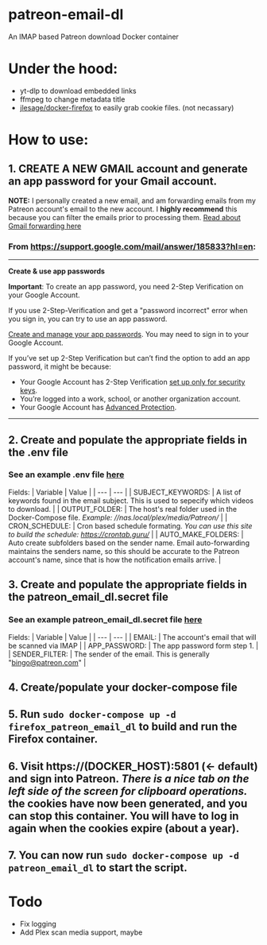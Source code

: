 # patreon-email-dl
An IMAP based Patreon download Docker container
# Under the hood:
  * yt-dlp to download embedded links
  * ffmpeg to change metadata title
  *  [jlesage/docker-firefox](https://github.com/jlesage/docker-firefox) to easily grab cookie files. (not necassary)
# How to use:

## 1. CREATE A NEW GMAIL account and generate an app password for your Gmail account.
**NOTE:** I personally created a new email, and am forwarding emails from my Patreon account's email to the new account. I **highly recommend** this because you can filter the emails prior to processing them. [Read about Gmail forwarding here](https://support.google.com/mail/answer/10957?hl=en)

### From https://support.google.com/mail/answer/185833?hl=en:
---
**Create & use app passwords**

**Important**: To create an app password, you need 2-Step Verification on your Google Account.

If you use 2-Step-Verification and get a "password incorrect" error when you sign in, you can try to use an app password.

[Create and manage your app passwords](https://myaccount.google.com/apppasswords). You may need to sign in to your Google Account.

If you’ve set up 2-Step Verification but can’t find the option to add an app password, it might be because:
* Your Google Account has 2-Step Verification [set up only for security keys](https://support.google.com/accounts/answer/6103523).
* You’re logged into a work, school, or another organization account.
* Your Google Account has [Advanced Protection](https://support.google.com/accounts/answer/7539956).
---

## 2. Create and populate the appropriate fields in the .env file

### See an example .env file [here](.env.example)

Fields:
| Variable | Value |
| --- | --- |
| SUBJECT_KEYWORDS: | A list of keywords found in the email subject. This is used to sepecify which videos to download. |
| OUTPUT_FOLDER: | The host's real folder used in the Docker-Compose file. *Example: //nas.local/plex/media/Patreon/* |
| CRON_SCHEDULE: | Cron based schedule formating. *You can use this site to build the schedule: https://crontab.guru/* |
| AUTO_MAKE_FOLDERS: | Auto create subfolders based on the sender name. Email auto-forwarding maintains the senders name, so this should be accurate to the Patreon account's name, since that is how the notification emails arrive. |

## 3. Create and populate the appropriate fields in the patreon_email_dl.secret file

### See an example patreon_email_dl.secret file [here](patreon_email_dl.secret.example)

Fields:
| Variable | Value |
| --- | --- |
| EMAIL: | The account's email that will be scanned via IMAP |
| APP_PASSWORD: | The app password form step 1. |
| SENDER_FILTER: | The sender of the email. This is generally "bingo@patreon.com" |

## 4. Create/populate your docker-compose file

## 5. Run `sudo docker-compose up -d firefox_patreon_email_dl` to build and run the Firefox container.

## 6. Visit https://(DOCKER_HOST):5801 (<- default) and sign into Patreon. *There is a nice tab on the left side of the screen for clipboard operations.* the cookies have now been generated, and you can stop this container. You will have to log in again when the cookies expire (about a year). 

## 7. You can now run `sudo docker-compose up -d patreon_email_dl` to start the script.

# Todo
* Fix logging
* Add Plex scan media support, maybe
